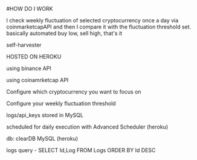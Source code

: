 #HOW DO I WORK

I check weekly fluctuation of selected cryptocurrency once a day via coinmarketcapAPI and then I compare it with the fluctuation threshold set.
basically automated buy low, sell high, that's it

self-harvester

HOSTED ON HEROKU

using binance API

using coinamrketcap API

Configure which cryptocurrency you want to focus on

Configure your weekly fluctuation threshold

logs/api_keys stored in MySQL

scheduled for daily execution with Advanced Scheduler (heroku)

db: clearDB MySQL (heroku)


logs query - SELECT Id,Log FROM Logs ORDER BY Id DESC
